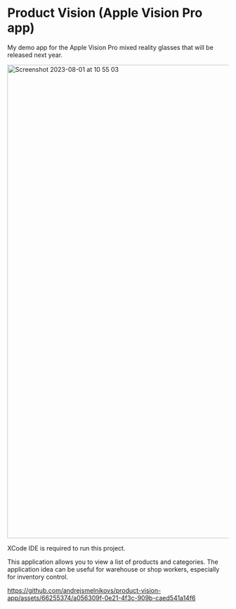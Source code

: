 # Product Vision (Apple Vision Pro app)

My demo app for the Apple Vision Pro mixed reality glasses that will be released next year.

<img width="1076" alt="Screenshot 2023-08-01 at 10 55 03" src="https://github.com/andrejsmelnikovs/product-vision-app/assets/66255374/dbcaaa59-e73c-498c-a511-c0a7fa426ba7">

XCode IDE is required to run this project.

This application allows you to view a list of products and categories. The application idea can be useful for warehouse or shop workers, especially for inventory control.

https://github.com/andrejsmelnikovs/product-vision-app/assets/66255374/a056309f-0e21-4f3c-909b-caed541a14f6
